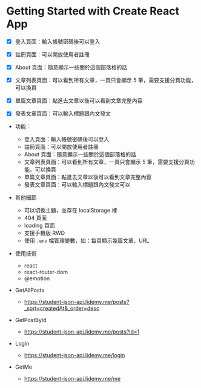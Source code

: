 # Getting Started with Create React App

- [X] 登入頁面：輸入帳號密碼後可以登入
- [X] 註冊頁面：可以開放使用者註冊
- [X] About 頁面：隨意顯示一些關於這個部落格的話
- [X] 文章列表頁面：可以看到所有文章，一頁只會顯示 5 筆，需要支援分頁功能，可以換頁
- [X] 單篇文章頁面：點進去文章以後可以看到文章完整內容
- [X] 發表文章頁面：可以輸入標題跟內文發文


- 功能：
  - 登入頁面：輸入帳號密碼後可以登入
  - 註冊頁面：可以開放使用者註冊
  - About 頁面：隨意顯示一些關於這個部落格的話
  - 文章列表頁面：可以看到所有文章，一頁只會顯示 5 筆，需要支援分頁功能，可以換頁
  - 單篇文章頁面：點進去文章以後可以看到文章完整內容
  - 發表文章頁面：可以輸入標題跟內文發文可以
- 其他細節
  - 可以切換主題，並存在 localStorage 裡
  - 404 頁面
  - loading 頁面
  - 支援手機版 RWD
  - 使用 `.env` 檔管理變數，如：每頁顯示幾篇文章、URL
- 使用技術
  - react
  - react-router-dom
  - @emotion

- GetAllPosts
  - https://student-json-api.lidemy.me/posts?_sort=createdAt&_order=desc
- GetPostById
  - https://student-json-api.lidemy.me/posts?id=1
- Login
  - https://student-json-api.lidemy.me/login
- GetMe
  - https://student-json-api.lidemy.me/me